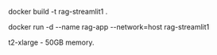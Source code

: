 docker build -t rag-streamlit1 .

docker run -d --name rag-app --network=host rag-streamlit1

t2-xlarge - 50GB memory.


